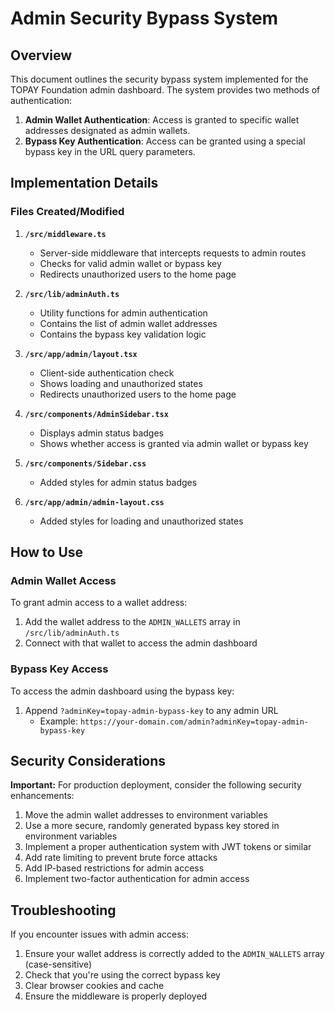 # Admin Security Bypass System

## Overview

This document outlines the security bypass system implemented for the TOPAY Foundation admin dashboard. The system provides two methods of authentication:

1. **Admin Wallet Authentication**: Access is granted to specific wallet addresses designated as admin wallets.
2. **Bypass Key Authentication**: Access can be granted using a special bypass key in the URL query parameters.

## Implementation Details

### Files Created/Modified

1. **`/src/middleware.ts`**
   - Server-side middleware that intercepts requests to admin routes
   - Checks for valid admin wallet or bypass key
   - Redirects unauthorized users to the home page

2. **`/src/lib/adminAuth.ts`**
   - Utility functions for admin authentication
   - Contains the list of admin wallet addresses
   - Contains the bypass key validation logic

3. **`/src/app/admin/layout.tsx`**
   - Client-side authentication check
   - Shows loading and unauthorized states
   - Redirects unauthorized users to the home page

4. **`/src/components/AdminSidebar.tsx`**
   - Displays admin status badges
   - Shows whether access is granted via admin wallet or bypass key

5. **`/src/components/Sidebar.css`**
   - Added styles for admin status badges

6. **`/src/app/admin/admin-layout.css`**
   - Added styles for loading and unauthorized states

## How to Use

### Admin Wallet Access

To grant admin access to a wallet address:

1. Add the wallet address to the `ADMIN_WALLETS` array in `/src/lib/adminAuth.ts`
2. Connect with that wallet to access the admin dashboard

### Bypass Key Access

To access the admin dashboard using the bypass key:

1. Append `?adminKey=topay-admin-bypass-key` to any admin URL
   - Example: `https://your-domain.com/admin?adminKey=topay-admin-bypass-key`

## Security Considerations

**Important:** For production deployment, consider the following security enhancements:

1. Move the admin wallet addresses to environment variables
2. Use a more secure, randomly generated bypass key stored in environment variables
3. Implement a proper authentication system with JWT tokens or similar
4. Add rate limiting to prevent brute force attacks
5. Add IP-based restrictions for admin access
6. Implement two-factor authentication for admin access

## Troubleshooting

If you encounter issues with admin access:

1. Ensure your wallet address is correctly added to the `ADMIN_WALLETS` array (case-sensitive)
2. Check that you're using the correct bypass key
3. Clear browser cookies and cache
4. Ensure the middleware is properly deployed
